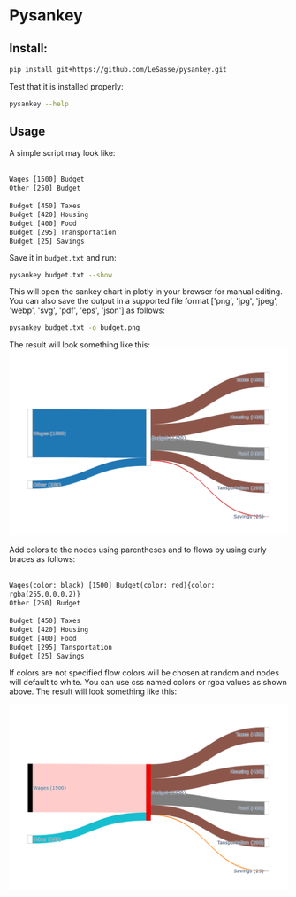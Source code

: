 # Pysankey

## Install:

```sh
pip install git+https://github.com/LeSasse/pysankey.git
```

Test that it is installed properly:

```sh
pysankey --help
```

## Usage

A simple script may look like:

```

Wages [1500] Budget
Other [250] Budget

Budget [450] Taxes
Budget [420] Housing
Budget [400] Food
Budget [295] Transportation
Budget [25] Savings
```

Save it in `budget.txt` and run:
```sh
pysankey budget.txt --show
```

This will open the sankey chart in plotly in your browser for manual editing.
You can also save the output in a supported file format ['png', 'jpg', 'jpeg', 'webp', 'svg', 'pdf', 'eps', 'json'] as follows:

```sh
pysankey budget.txt -o budget.png
```

The result will look something like this:
![alt text](examples/png/budget.png)


Add colors to the nodes using parentheses and to flows by using curly braces
as follows:
```

Wages(color: black) [1500] Budget(color: red){color: rgba(255,0,0,0.2)}
Other [250] Budget

Budget [450] Taxes
Budget [420] Housing
Budget [400] Food
Budget [295] Tansportation
Budget [25] Savings
```

If colors are not specified flow colors will be chosen at random and nodes will default to white. You can use css named colors or rgba values as shown above.
The result will look something like this:

![alt text](examples/png/color_budget.png)

